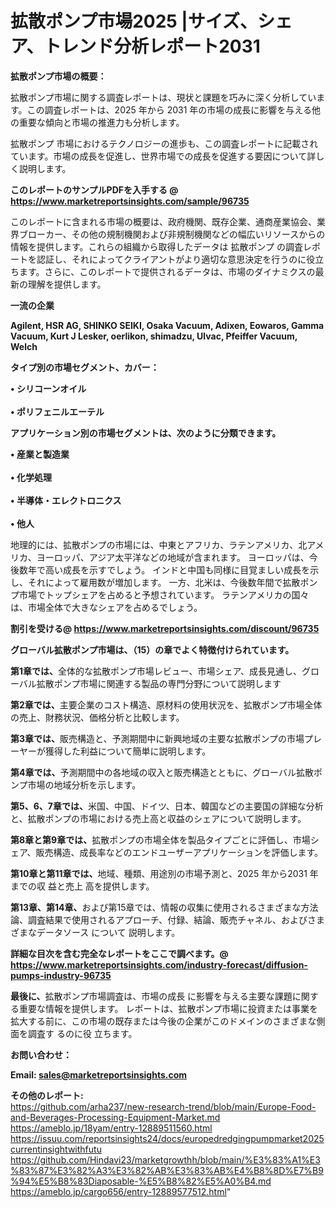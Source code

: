 # 拡散ポンプ市場2025 |サイズ、シェア、トレンド分析レポート2031

<strong><b>拡散ポンプ市場の概要：</b></strong>

拡散ポンプ市場に関する調査レポートは、現状と課題を巧みに深く分析しています。この調査レポートは、2025 年から 2031 年の市場の成長に影響を与える他の重要な傾向と市場の推進力も分析します。

拡散ポンプ 市場におけるテクノロジーの進歩も、この調査レポートに記載されています。市場の成長を促進し、世界市場での成長を促進する要因について詳しく説明します。

<strong>このレポートのサンプルPDFを入手する @ <a href=https://www.marketreportsinsights.com/sample/96735>https://www.marketreportsinsights.com/sample/96735</a></strong>

このレポートに含まれる市場の概要は、政府機関、既存企業、通商産業協会、業界ブローカー、その他の規制機関および非規制機関などの幅広いリソースからの情報を提供します。これらの組織から取得したデータは 拡散ポンプ の調査レポートを認証し、それによってクライアントがより適切な意思決定を行うのに役立ちます。さらに、このレポートで提供されるデータは、市場のダイナミクスの最新の理解を提供します。

<strong>一流の企業</strong>

<strong><b>Agilent, HSR AG, SHINKO SEIKI, Osaka Vacuum, Adixen, Eowaros, Gamma Vacuum, Kurt J Lesker, oerlikon, shimadzu, Ulvac, Pfeiffer Vacuum, Welch</b></strong>

<strong><b>タイプ別の市場セグメント、カバー：</b></strong>

<strong>• シリコーンオイル<br><br>• ポリフェニルエーテル</strong>

<strong><b>アプリケーション別の市場セグメントは、次のように分類できます。</b></strong>

<strong>• 産業と製造業<br><br>• 化学処理<br><br>• 半導体・エレクトロニクス<br><br>• 他人</strong>

 地理的には、拡散ポンプの市場には、中東とアフリカ、ラテンアメリカ、北アメリカ、ヨーロッパ、アジア太平洋などの地域が含まれます。 ヨーロッパは、今後数年で高い成長を示すでしょう。 インドと中国も同様に目覚ましい成長を示し、それによって雇用数が増加します。 一方、北米は、今後数年間で拡散ポンプ市場でトップシェアを占めると予想されています。 ラテンアメリカの国々は、市場全体で大きなシェアを占めるでしょう。

<strong>割引を受ける@ <a href=https://www.marketreportsinsights.com/discount/96735>https://www.marketreportsinsights.com/discount/96735</a></strong>

<strong><b>グローバル拡散ポンプ市場は、（15）の章でよく特徴付けられています。</b></strong>

<strong><b>第</b></strong><strong><b>1章では、</b></strong>全体的な拡散ポンプ市場レビュー、市場シェア、成長見通し、グローバル拡散ポンプ市場に関連する製品の専門分野について説明します

<strong><b>第2章では、</b></strong>主要企業のコスト構造、原材料の使用状況を、拡散ポンプ市場全体の売上、財務状況、価格分析と比較します。

<strong><b>第3章では、</b></strong>販売構造と、予測期間中に新興地域の主要な拡散ポンプの市場プレーヤーが獲得した利益について簡単に説明します。

<strong><b>第4章では、</b></strong>予測期間中の各地域の収入と販売構造とともに、グローバル拡散ポンプ市場の地域分析を示します。

<strong><b>第5、6、7章では、</b></strong>米国、中国、ドイツ、日本、韓国などの主要国の詳細な分析と、拡散ポンプの市場における売上高と収益のシェアについて説明します。

<strong><b>第8章と第9章では、</b></strong>拡散ポンプの市場全体を製品タイプごとに評価し、市場シェア、販売構造、成長率などのエンドユーザーアプリケーションを評価します。

<strong><b>第10章と第11章では、</b></strong>地域、種類、用途別の市場予測と、2025 年から2031 年までの収 益と売上 高を提供します。

<strong><b>第13章、第14章、</b></strong>および第15章では、情報の収集に使用されるさまざまな方法論、調査結果で使用されるアプローチ、付録、結論、販売チャネル、およびさまざまなデータソース について 説明します。

<strong>詳細な目次を含む完全なレポートをここで調べます。@ <a href=https://www.marketreportsinsights.com/industry-forecast/diffusion-pumps-industry-96735>https://www.marketreportsinsights.com/industry-forecast/diffusion-pumps-industry-96735</a></strong>

<strong><b>最後に、</b></strong>拡散ポンプ市場調査は、市場の成長 に影響を</a>与える主要な課題に関する重要な情報を提供します。 レポートは、拡散ポンプ市場に投資または事業を拡大する前に、この市場の既存または今後の企業がこのドメインのさまざまな側面を調査す るのに役 立ちます。

<strong><b>お問い合わせ：</b></strong>

<strong>Email: </strong><a href=mailto:sales@marketreportsinsights.com><strong>sales@marketreportsinsights.com</strong></a>

<strong>その他のレポート:</strong>
<br>
<a href=https://github.com/arha237/new-research-trend/blob/main/Europe-Food-and-Beverages-Processing-Equipment-Market.md>https://github.com/arha237/new-research-trend/blob/main/Europe-Food-and-Beverages-Processing-Equipment-Market.md</a>
<br>
<a href=https://ameblo.jp/18yam/entry-12889511560.html>https://ameblo.jp/18yam/entry-12889511560.html</a>
<br>
<a href=https://issuu.com/reportsinsights24/docs/europedredgingpumpmarket2025currentinsightwithfutu>https://issuu.com/reportsinsights24/docs/europedredgingpumpmarket2025currentinsightwithfutu</a>
<br>
<a href=https://github.com/Hindavi23/marketgrowthh/blob/main/%E3%83%A1%E3%83%87%E3%82%A3%E3%82%AB%E3%83%AB%E4%B8%8D%E7%B9%94%E5%B8%83Diaposable-%E5%B8%82%E5%A0%B4.md>https://github.com/Hindavi23/marketgrowthh/blob/main/%E3%83%A1%E3%83%87%E3%82%A3%E3%82%AB%E3%83%AB%E4%B8%8D%E7%B9%94%E5%B8%83Diaposable-%E5%B8%82%E5%A0%B4.md</a>
<br>
<a href=https://ameblo.jp/cargo656/entry-12889577512.html>https://ameblo.jp/cargo656/entry-12889577512.html</a>"
